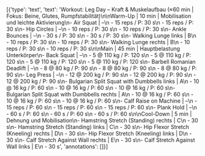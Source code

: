 [{'type': 'text', 'text': 'Workout: Leg Day – Kraft & Muskelaufbau (≈60 min | Fokus: Beine, Glutes, Rumpfstabilität)\n\nWarm-Up | 10 min | Mobilisation und leichte Aktivierung\n- Air Squat | –\n    - 15 reps / P: 30 s\n    - 15 reps / P: 30 s\n- Hip Circles | –\n    - 10 reps / P: 30 s\n    - 10 reps / P: 30 s\n- Ankle Bounces | –\n    - 30 s / P: 30 s\n    - 30 s / P: 30 s\n- Walking Lunge links | B\n    - 10 reps / P: 30 s\n    - 10 reps / P: 30 s\n- Walking Lunge rechts | B\n    - 10 reps / P: 30 s\n    - 10 reps / P: 30 s\n\nMain | 45 min | Hauptbelastung Unterkörper\n- Back Squat | –\n    - 5 @ 110 kg / P: 120 s\n    - 5 @ 110 kg / P: 120 s\n    - 5 @ 110 kg / P: 120 s\n    - 5 @ 110 kg / P: 120 s\n- Barbell Romanian Deadlift | –\n    - 8 @ 80 kg / P: 90 s\n    - 8 @ 80 kg / P: 90 s\n    - 8 @ 80 kg / P: 90 s\n- Leg Press | –\n    - 12 @ 200 kg / P: 90 s\n    - 12 @ 200 kg / P: 90 s\n    - 12 @ 200 kg / P: 90 s\n- Bulgarian Split Squat with Dumbbells links | A\n    - 10 @ 16 kg / P: 60 s\n    - 10 @ 16 kg / P: 60 s\n    - 10 @ 16 kg / P: 60 s\n- Bulgarian Split Squat with Dumbbells rechts | A\n    - 10 @ 16 kg / P: 60 s\n    - 10 @ 16 kg / P: 60 s\n    - 10 @ 16 kg / P: 60 s\n- Calf Raise on Machine | –\n    - 15 reps / P: 60 s\n    - 15 reps / P: 60 s\n    - 15 reps / P: 60 s\n- Plank Hold | –\n    - 60 s / P: 60 s\n    - 60 s / P: 60 s\n    - 60 s / P: 60 s\n\nCool-Down | 5 min | Dehnung und Mobilisation\n- Hamstring Stretch (Standing) rechts | C\n    - 30 s\n- Hamstring Stretch (Standing) links | C\n    - 30 s\n- Hip Flexor Stretch (Kneeling) rechts | D\n    - 30 s\n- Hip Flexor Stretch (Kneeling) links | D\n    - 30 s\n- Calf Stretch Against Wall rechts | E\n    - 30 s\n- Calf Stretch Against Wall links | E\n    - 30 s', 'annotations': []}]